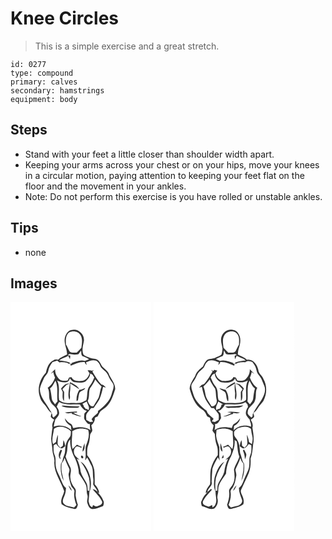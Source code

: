 # Knee Circles
> This is a simple exercise and a great stretch.

``` 
id: 0277 
type: compound 
primary: calves 
secondary: hamstrings 
equipment: body 
``` 

## Steps

 - Stand with your feet a little closer than shoulder width apart.
 - Keeping your arms across your chest or on your hips, move your knees in a circular motion, paying attention to keeping your feet flat on the floor and the movement in your ankles.
 - Note: Do not perform this exercise is you have rolled or unstable ankles.

## Tips

 - none

## Images

<svg width="169pt" height="275pt" viewBox="0 0 169 275" xmlns="http://www.w3.org/2000/svg">
  <g fill="#FFF">
    <path d="M0 0h169v275H0V0m73.38 33.55c-4.68.71-7.11 5.35-8.2 9.5-1.36 6.9 2.85 13.18 2.72 19.99-3.68 2.01-7.88 3.2-10.87 6.27-1.82-.24-3.75-.6-5.35.55-5.82 2.57-8.02 9.17-9.17 14.94-7.26 7.55-10.78 18.96-7.26 29.08 1.28 5.93 6.53 9.49 9.43 14.52 1.17 1.96 2.85 3.52 4.63 4.92-.36 1.42-.82 2.82-1.03 4.27.83 1.72 2.69 2.51 4.17 3.56-1.42 2.95-3.19 6.04-1.99 9.39-.88 4.43-1.13 8.96-1.65 13.44.25 4.71 1.34 9.34 1.52 14.07.13 4.76 3.08 9.07 2.28 13.91-.72 12.87 8.11 23.36 11.82 35.06-1.08 5.2-5.06 10.12-3.07 15.7 4.52 3.44 10.23 4.6 15.68 5.7 2.7.2 3.06-3.12 3.82-5-1.27-3.44-2.05-7.05-2.63-10.66-.49-3.22 1.36-7.05-1.27-9.72-2.93-3.38-4.9-7.55-5.12-12.07-.62-4.3 1.93-8.73-.12-12.85-1.96-4.15-4.18-8.19-5.59-12.58.9-2.79 1.83-5.6 2.01-8.54.49-4.17.03-9.05 3.57-12.05-.63 8.22 2.25 16.17 5.99 23.33 2.58 5.55 4.15 11.55 4.35 17.68 2.84 4.21 5.85 8.37 8.1 12.93 2.03 3.82.7 8.24 1.95 12.25 1.47 3.44-1.16 7.06.28 10.48 1.03 3.09 2.74 6.97 6.62 6.91 4.24-.38 8.13-2.26 12.12-3.64.79-2.24 1.5-4.72.06-6.87-1.41-3.84-3.96-7.02-6.91-9.78l2.2 1.08c-.43-4.14-2.62-7.58-5.42-10.52-.04-5.88.14-11.79-.56-17.63-1.5-6.33-4.32-12.39-8.49-17.4.05-3.97-.33-8.1 1.25-11.84 1.55-3.84 1.86-7.99 2.23-12.07.11-2.13 2.11-3.46 2.68-5.42-.09-2.21-.8-4.35-1.17-6.53 2.8-2.18 4.49-5.34 4.2-8.97 1.16-.57 2.32-1.15 3.49-1.7 1.1-2.04 1.93-4.26 3.38-6.09 2.42-2.3 5.64-3.64 7.77-6.28 5.39-5.46 7.43-13.11 9.82-20.18.28-7.38-5.74-12.74-8-19.36-1.78-3.25-4.98-5.34-7.54-7.92-1.67-2.49-2.63-5.54-4.94-7.56-2.85-2.29-6.81-1.39-9.97-2.91-2.47-1.23-5.37-1.81-7.47-3.64-2.51-5.27-.69-10.84.29-16.2 1.38-7.95-6.71-15.87-14.64-13.55z"/>
    <path d="M70.58 36.36c4.48-2.28 10.84-1.2 13.45 3.39C86.9 44.36 85.59 49.96 85.1 55c-1.85 1.97-3.75 3.87-5.68 5.76-2.72-.23-5.95.69-8.28-1.1-1.81-2.72-2.72-5.95-4.63-8.63-.19-5.08-.62-11.34 4.07-14.67z"/>
    <path d="M81.56 62.57c1.06-1.41 2.12-2.82 3.2-4.21.12 1.48.22 2.96.32 4.44.28.53.85 1.59 1.13 2.12 2.86.95 5.62 2.15 8.11 3.85-1.72.62-3.45 1.23-5.15 1.92-5.59-1.72-10.85 1.12-16.12 2.58l.85.73c-1.25.02-2.5.02-3.75.02l1.51-.99c-4.17-1.84-8.72-2.41-13.21-2.9 3.01-2.89 7.36-3.4 10.78-5.64.75 1.38 1.41 2.81 2.13 4.21.18-1.44.31-2.88.43-4.32l-2.78-.44c1.06-2.4 3.4-1.15 5.21-1.08 2.44.54 4.92.15 7.34-.29z"/>
    <path d="M90.55 72.44c3.74-1.53 7.87-3.44 11.96-2.09 3.34 1.37 4.72 5.03 6.1 8.08 2.12 2.87 5.63 4.48 7.49 7.59 1.62 2.74 2.59 5.85 4.5 8.43 1.15 1.81 2.87 3.46 3.1 5.7.38 3.79-1.62 7.2-2.43 10.8-2.48 8.5-9.54 14.49-16.23 19.79-.05.57-.15 1.71-.21 2.28-2.5 2.5-5.57 4.55-7.49 7.57.44.75 1.3 2.23 1.74 2.97l-3.79.39c-1.41-.79-2.83-1.58-4.25-2.35-.09-2.4-.7-4.93.2-7.23 1.59-2.54 3.81-4.59 5.5-7.05l3.16-.27c2.17-3.46 4.83-6.61 6.79-10.21 1.95-4.85 3.45-9.89 4.39-15.03l3.49.99c-1.54-1.66-3.07-3.68-5.56-3.73-4.43-4.59-7.43-10.29-10.77-15.67.44-.42 1.33-1.28 1.77-1.7l-2.2.8c-1.66-.87-3.52-.68-5.31-.49a99.85 99.85 0 0 0 2.31 3.48c-1.09 4.62-4.91 9.3-10.01 9.29-4.28.09-9.71 0-11.62-4.65-.95.16-1.89.32-2.83.5-.56 1.15-1.12 2.3-1.67 3.45-3.04.64-6.4.91-9.21-.65-3.77-3.21-6.28-7.8-5.87-12.86-1.81 1.79-3.66 3.57-5.26 5.57.76-.54 2.29-1.62 3.06-2.15.3 2.33 1 4.59 2.06 6.69-1.77 4.75-4.6 9.42-8.85 12.31 3.03 5 .44 11.2 3.2 16.3 1.54 3.87 5.82 5.64 7.49 9.42.77 1.62.75 3.47.85 5.22-.96 1.98-2.94 3.21-4.41 4.79-.37-.37-1.1-1.12-1.46-1.49.31-3.74-2.58-6.51-4.14-9.61-4.4-7.4-11.07-14.39-10.86-23.57.83-4.22 2.85-8.08 4.56-12 1.42-3.41 5.01-5.61 5.53-9.46.71-3.86 2.59-7.32 4.99-10.37 1.89-.62 3.77-1.28 5.67-1.85.93.71 1.86 1.42 2.8 2.12 3.17-.56 6.38-.15 9.47.67 1.13.96 2.43 1.47 3.9 1.52-.03.46-.08 1.37-.1 1.83 5.42-2.21 10.87-5.09 16.94-4.52.3 1.54 1.28 2.69 2.53 3.57-.25-.78-.76-2.34-1.02-3.12z"/>
    <path d="M95.64 85.62c.72.42 2.18 1.25 2.9 1.67.65 1.1 1.3 2.2 1.97 3.29-1.5 3.63-2.99 7.33-5.58 10.35-3.93 4.85-2.03 11.52-3.99 17.04-2.36.94-4.54 2.33-6.99 3.06-4.31.46-8.66.04-12.98.24-4.39.14-9.23-.57-12.62-3.59-1.39-7.74 1.59-16.26-2.49-23.56 3.66 1.94 8.02 3.03 12.09 1.8 1.88-.62 3.06-2.44 3.15-4.4 1.68 1.85 3.17 4.4 5.92 4.64 4.14.56 8.64 1.1 12.58-.56 3.06-2.5 6.08-5.74 6.04-9.98M71.32 96.26c-.47 7.02-3.3 14.17-.77 21.09 1.84-2.83.08-6.18.79-9.26.66-3.4.38-6.87.33-10.32 2.52 1.63 4.98 3.36 7.62 4.8 1.09.71 2.2 1.39 3.32 2.04-2.39-4.16-7.05-6.46-11.29-8.35m-10.63 7.68c.64 1.32 1.29 2.64 1.93 3.96.07 3.69-.92 7.82 1.56 10.98.11-3.64.17-7.29.2-10.93-.7-1.1-1.4-2.19-2.09-3.29 1.65-1.79 3.33-3.54 5.06-5.26l3.25-1.36c-4.43-.87-7.43 2.88-9.91 5.9m21.92 1.5c-2.49 4.01-3.73 8.61-3.31 13.35.42-.2 1.26-.6 1.68-.79.45-2.85.74-5.73 1.54-8.5 1.21-3.42 6.08-2.82 7.16-6.4-2.27 1.02-4.58 2-7.07 2.34z"/>
    <path d="M95.36 103.74c2.54-3.28 4.7-6.85 6.37-10.66 2.28 2.98 4.68 5.9 7.56 8.33-1.99 4.17-1.89 8.91-3.47 13.19-1.77 3.69-4.34 6.93-6.23 10.55-4.18.74-5.67-3.42-6.91-6.54 2.53-4.59.74-10.14 2.68-14.87zM47.42 103.6c3.22-2.2 4.45-6.03 6.53-9.15 3.74 7.83 1.34 16.6 2.49 24.83-1 1.18-2.01 2.36-3.01 3.55-1.37-2.18-3.61-4.05-3.88-6.74-.45-4.21-1-8.41-2.13-12.49zM86.3 122.28c1.75-.88 3.48-1.81 5.2-2.75.76 3.39 4.08 6.64 2.03 10.16-.74-.55-1.47-1.12-2.19-1.69l-.61.79c-.92-1.03-1.83-2.06-2.72-3.1-.2-1.32-.64-2.55-1.71-3.41zM55.48 125.9c.68-2.1 1.72-4.04 3.01-5.83 7.66 4.4 16.6 2.23 24.94 2.84 1.1 2.64 3.12 4.66 5.16 6.58 1.01.38 2.03.77 3.01 1.23-.99 1.02-1.97 2.05-2.94 3.09.01 2.65-1.18 5.61.7 7.9 1.56 1.95 3.05 5.22 6.03 4.68-.39 2.48-.09 4.98.55 7.41-5.99-4.44-13.78-4.26-20.69-2.55-.92-1.78-1.09-4.35-3.19-5.21-2.95-1.35-4.91-3.98-6.8-6.5.39 4.25 3.68 7.22 7.18 9.23.21 1.7.41 3.41.6 5.13-5.43-5.45-14.16-6.83-21.24-4.26.43-2.98 1.27-5.86 2.04-8.76 2.2-2.5 5.31-5.43 4.36-9.1-.14-2.25-1.43-4.14-2.72-5.88m5.74-1.14c5.16 2.81 11.15 2.01 16.79 2.25 1.83.11 3.71-.16 4.81-1.8-4.9.26-9.81-.09-14.7-.43-2.3-.17-4.64-.79-6.9-.02m4.02 7.89c2.66 1.57 5.74.82 8.63.53-.1.26-.31.76-.41 1.01 4.03.62 7.59 3.32 11.75 3.11-3.42-1.11-6.75-2.45-9.85-4.27l4.47-.48c-.02-.26-.07-.8-.09-1.07-4.85.21-9.71.32-14.5 1.17z"/>
    <path d="M52.11 152.29c5.97-5.08 15.5-2.46 20.37 3-.18 2.53.17 5.44-1.84 7.38-3.63 4.23-4.98 9.89-5.09 15.35.17 3.8-2.07 7.07-2.75 10.71-.35 1.89-1.09 3.68-2.27 5.22-.86 7.07.06 14.26 3.2 20.69-.38-4.57-2.44-8.81-2.54-13.41-.15-2.55 0-5.1.17-7.64 1.92-1.74 2.8-4.18 3.53-6.58 1.4 4.39 3.39 8.53 5.42 12.65 1.43 2.7-1.03 5.5-.53 8.32.61 4.69 1.82 9.29 3.47 13.72 1.38 1.85 3.87 3.57 3.43 6.18-.96 5.33.5 10.81 2.44 15.77-.94.99-1.89 1.97-2.84 2.96-4.04-1.62-9.2-1.08-12.27-4.59-2.39-2.43-.69-5.91.38-8.54 1.56-3.25 2.01-6.84 2.25-10.4-3.43-2.07-4.48-6.25-6.07-9.67-1.78-5.56-5.45-10.41-6.17-16.31-.8-4.4.49-9.08-1.37-13.29-1.66-3.76-1.47-7.93-1.2-11.93 1-.51 2.01-1.03 3.01-1.54 1.78 2.32 3.73 5.34 7.02 5.35 1.38-.72 2.56-1.74 3.81-2.63-.34-2.54-.88-5.07-2.15-7.32-.26 2.26-.49 4.52-.66 6.79-.98.78-1.96 1.57-2.93 2.37-1.11-1.21-2.34-2.34-3.15-3.78-.8-3.91.61-7.86-.05-11.78-1 2.8-1.78 5.68-2.18 8.63-1.15.9-2.3 1.82-3.45 2.73-2.27-6.18.53-12.23 1.01-18.41m8.43 24.78c-2.53 3.4-4.24 8.48-.38 11.65-.19-.87-.56-2.61-.75-3.48.68-2.37 1.5-4.69 2.36-7-.31-.29-.92-.88-1.23-1.17m8.97 42.95c.9 2.43 2.06 4.82 3.99 6.62-.36-2.69-2.15-4.77-3.99-6.62z"/>
    <path d="M74.05 155.08c5.55-3.84 13.07-4.25 19.2-1.6 2.07 6.68-.5 13.39-2.87 19.6-.82 5.46.6 11.1-.79 16.53.1.02.32.05.43.06.46-.79 1.39-2.37 1.86-3.15 1.58 2.56 3.14 5.17 4.21 8.01 3.67 5.17 2.39 11.68 3.21 17.58.34 2.22 0 4.45-.13 6.67 1.47 3.2 4.45 5.49 5.34 9.03-1.76-1.4-3.42-3.34-5.87-3.21 3.75 4.86 8.67 9.06 11.18 14.73 1.1 3.52-2.94 5.05-5.59 5.77-1.86.82-3.52-.87-5.21-1.39-.22.61-.65 1.82-.87 2.43-3.22-.79-3.64-4.42-4.46-7.09.46-3.91.76-7.83 1.03-11.75l.92-1.68c2.49-9.77-.26-20.26-5.73-28.57-1.45-2.31-3.6-4.04-5.83-5.55 4.52 5.88 8.14 12.48 10.17 19.64 1 5.08.91 10.32.51 15.46l-2.16-.26c-.08-3.15-.02-6.49-1.57-9.34-2.33-4.35-5.43-8.4-6.76-13.21-.7-5.46-2.14-10.88-4.69-15.76.87.39 2.61 1.18 3.48 1.58-2.09-2.12-4.74-3.78-6.19-6.44-1.48-3.22-1.06-7.82 2.23-9.77 2.02-.47 3.91.83 5.76 1.47.2-.25.61-.75.81-1-2.07-.71-4.05-1.62-5.94-2.72-1.72 1.77-3.52 3.47-5.21 5.27-2.26-6.98-.05-14.22-.47-21.34m12.41 24.47c3.43-2.22 2.22-6.75 2.55-10.2-1.48 3.21-2.57 6.63-2.55 10.2m-1.36 4.83c-1.05 1-.35 3.14 1.1 3.3 2.23-.22.77-4.28-1.1-3.3z"/>
  </g>
  <g fill="#333">
    <path d="M73.38 33.55c7.93-2.32 16.02 5.6 14.64 13.55-.98 5.36-2.8 10.93-.29 16.2 2.1 1.83 5 2.41 7.47 3.64 3.16 1.52 7.12.62 9.97 2.91 2.31 2.02 3.27 5.07 4.94 7.56 2.56 2.58 5.76 4.67 7.54 7.92 2.26 6.62 8.28 11.98 8 19.36-2.39 7.07-4.43 14.72-9.82 20.18-2.13 2.64-5.35 3.98-7.77 6.28-1.45 1.83-2.28 4.05-3.38 6.09-1.17.55-2.33 1.13-3.49 1.7.29 3.63-1.4 6.79-4.2 8.97.37 2.18 1.08 4.32 1.17 6.53-.57 1.96-2.57 3.29-2.68 5.42-.37 4.08-.68 8.23-2.23 12.07-1.58 3.74-1.2 7.87-1.25 11.84 4.17 5.01 6.99 11.07 8.49 17.4.7 5.84.52 11.75.56 17.63 2.8 2.94 4.99 6.38 5.42 10.52l-2.2-1.08c2.95 2.76 5.5 5.94 6.91 9.78 1.44 2.15.73 4.63-.06 6.87-3.99 1.38-7.88 3.26-12.12 3.64-3.88.06-5.59-3.82-6.62-6.91-1.44-3.42 1.19-7.04-.28-10.48-1.25-4.01.08-8.43-1.95-12.25-2.25-4.56-5.26-8.72-8.1-12.93-.2-6.13-1.77-12.13-4.35-17.68-3.74-7.16-6.62-15.11-5.99-23.33-3.54 3-3.08 7.88-3.57 12.05-.18 2.94-1.11 5.75-2.01 8.54 1.41 4.39 3.63 8.43 5.59 12.58 2.05 4.12-.5 8.55.12 12.85.22 4.52 2.19 8.69 5.12 12.07 2.63 2.67.78 6.5 1.27 9.72.58 3.61 1.36 7.22 2.63 10.66-.76 1.88-1.12 5.2-3.82 5-5.45-1.1-11.16-2.26-15.68-5.7-1.99-5.58 1.99-10.5 3.07-15.7-3.71-11.7-12.54-22.19-11.82-35.06.8-4.84-2.15-9.15-2.28-13.91-.18-4.73-1.27-9.36-1.52-14.07.52-4.48.77-9.01 1.65-13.44-1.2-3.35.57-6.44 1.99-9.39-1.48-1.05-3.34-1.84-4.17-3.56.21-1.45.67-2.85 1.03-4.27-1.78-1.4-3.46-2.96-4.63-4.92-2.9-5.03-8.15-8.59-9.43-14.52-3.52-10.12 0-21.53 7.26-29.08 1.15-5.77 3.35-12.37 9.17-14.94 1.6-1.15 3.53-.79 5.35-.55 2.99-3.07 7.19-4.26 10.87-6.27.13-6.81-4.08-13.09-2.72-19.99 1.09-4.15 3.52-8.79 8.2-9.5m-2.8 2.81c-4.69 3.33-4.26 9.59-4.07 14.67 1.91 2.68 2.82 5.91 4.63 8.63 2.33 1.79 5.56.87 8.28 1.1 1.93-1.89 3.83-3.79 5.68-5.76.49-5.04 1.8-10.64-1.07-15.25-2.61-4.59-8.97-5.67-13.45-3.39m10.98 26.21c-2.42.44-4.9.83-7.34.29-1.81-.07-4.15-1.32-5.21 1.08l2.78.44c-.12 1.44-.25 2.88-.43 4.32-.72-1.4-1.38-2.83-2.13-4.21-3.42 2.24-7.77 2.75-10.78 5.64 4.49.49 9.04 1.06 13.21 2.9l-1.51.99c1.25 0 2.5 0 3.75-.02l-.85-.73c5.27-1.46 10.53-4.3 16.12-2.58 1.7-.69 3.43-1.3 5.15-1.92-2.49-1.7-5.25-2.9-8.11-3.85-.28-.53-.85-1.59-1.13-2.12-.1-1.48-.2-2.96-.32-4.44-1.08 1.39-2.14 2.8-3.2 4.21m8.99 9.87c.26.78.77 2.34 1.02 3.12-1.25-.88-2.23-2.03-2.53-3.57-6.07-.57-11.52 2.31-16.94 4.52.02-.46.07-1.37.1-1.83-1.47-.05-2.77-.56-3.9-1.52-3.09-.82-6.3-1.23-9.47-.67-.94-.7-1.87-1.41-2.8-2.12-1.9.57-3.78 1.23-5.67 1.85-2.4 3.05-4.28 6.51-4.99 10.37-.52 3.85-4.11 6.05-5.53 9.46-1.71 3.92-3.73 7.78-4.56 12-.21 9.18 6.46 16.17 10.86 23.57 1.56 3.1 4.45 5.87 4.14 9.61.36.37 1.09 1.12 1.46 1.49 1.47-1.58 3.45-2.81 4.41-4.79-.1-1.75-.08-3.6-.85-5.22-1.67-3.78-5.95-5.55-7.49-9.42-2.76-5.1-.17-11.3-3.2-16.3 4.25-2.89 7.08-7.56 8.85-12.31-1.06-2.1-1.76-4.36-2.06-6.69-.77.53-2.3 1.61-3.06 2.15 1.6-2 3.45-3.78 5.26-5.57-.41 5.06 2.1 9.65 5.87 12.86 2.81 1.56 6.17 1.29 9.21.65.55-1.15 1.11-2.3 1.67-3.45.94-.18 1.88-.34 2.83-.5 1.91 4.65 7.34 4.74 11.62 4.65 5.1.01 8.92-4.67 10.01-9.29a99.85 99.85 0 0 1-2.31-3.48c1.79-.19 3.65-.38 5.31.49l2.2-.8c-.44.42-1.33 1.28-1.77 1.7 3.34 5.38 6.34 11.08 10.77 15.67 2.49.05 4.02 2.07 5.56 3.73l-3.49-.99c-.94 5.14-2.44 10.18-4.39 15.03-1.96 3.6-4.62 6.75-6.79 10.21l-3.16.27c-1.69 2.46-3.91 4.51-5.5 7.05-.9 2.3-.29 4.83-.2 7.23 1.42.77 2.84 1.56 4.25 2.35l3.79-.39c-.44-.74-1.3-2.22-1.74-2.97 1.92-3.02 4.99-5.07 7.49-7.57.06-.57.16-1.71.21-2.28 6.69-5.3 13.75-11.29 16.23-19.79.81-3.6 2.81-7.01 2.43-10.8-.23-2.24-1.95-3.89-3.1-5.7-1.91-2.58-2.88-5.69-4.5-8.43-1.86-3.11-5.37-4.72-7.49-7.59-1.38-3.05-2.76-6.71-6.1-8.08-4.09-1.35-8.22.56-11.96 2.09m5.09 13.18c.04 4.24-2.98 7.48-6.04 9.98-3.94 1.66-8.44 1.12-12.58.56-2.75-.24-4.24-2.79-5.92-4.64-.09 1.96-1.27 3.78-3.15 4.4-4.07 1.23-8.43.14-12.09-1.8 4.08 7.3 1.1 15.82 2.49 23.56 3.39 3.02 8.23 3.73 12.62 3.59 4.32-.2 8.67.22 12.98-.24 2.45-.73 4.63-2.12 6.99-3.06 1.96-5.52.06-12.19 3.99-17.04 2.59-3.02 4.08-6.72 5.58-10.35-.67-1.09-1.32-2.19-1.97-3.29-.72-.42-2.18-1.25-2.9-1.67m-.28 18.12c-1.94 4.73-.15 10.28-2.68 14.87 1.24 3.12 2.73 7.28 6.91 6.54 1.89-3.62 4.46-6.86 6.23-10.55 1.58-4.28 1.48-9.02 3.47-13.19-2.88-2.43-5.28-5.35-7.56-8.33-1.67 3.81-3.83 7.38-6.37 10.66m-47.94-.14c1.13 4.08 1.68 8.28 2.13 12.49.27 2.69 2.51 4.56 3.88 6.74 1-1.19 2.01-2.37 3.01-3.55-1.15-8.23 1.25-17-2.49-24.83-2.08 3.12-3.31 6.95-6.53 9.15m38.88 18.68c1.07.86 1.51 2.09 1.71 3.41.89 1.04 1.8 2.07 2.72 3.1l.61-.79c.72.57 1.45 1.14 2.19 1.69 2.05-3.52-1.27-6.77-2.03-10.16-1.72.94-3.45 1.87-5.2 2.75m-30.82 3.62c1.29 1.74 2.58 3.63 2.72 5.88.95 3.67-2.16 6.6-4.36 9.1-.77 2.9-1.61 5.78-2.04 8.76 7.08-2.57 15.81-1.19 21.24 4.26-.19-1.72-.39-3.43-.6-5.13-3.5-2.01-6.79-4.98-7.18-9.23 1.89 2.52 3.85 5.15 6.8 6.5 2.1.86 2.27 3.43 3.19 5.21 6.91-1.71 14.7-1.89 20.69 2.55-.64-2.43-.94-4.93-.55-7.41-2.98.54-4.47-2.73-6.03-4.68-1.88-2.29-.69-5.25-.7-7.9.97-1.04 1.95-2.07 2.94-3.09-.98-.46-2-.85-3.01-1.23-2.04-1.92-4.06-3.94-5.16-6.58-8.34-.61-17.28 1.56-24.94-2.84-1.29 1.79-2.33 3.73-3.01 5.83m-3.37 26.39c-.48 6.18-3.28 12.23-1.01 18.41 1.15-.91 2.3-1.83 3.45-2.73.4-2.95 1.18-5.83 2.18-8.63.66 3.92-.75 7.87.05 11.78.81 1.44 2.04 2.57 3.15 3.78.97-.8 1.95-1.59 2.93-2.37.17-2.27.4-4.53.66-6.79 1.27 2.25 1.81 4.78 2.15 7.32-1.25.89-2.43 1.91-3.81 2.63-3.29-.01-5.24-3.03-7.02-5.35-1 .51-2.01 1.03-3.01 1.54-.27 4-.46 8.17 1.2 11.93 1.86 4.21.57 8.89 1.37 13.29.72 5.9 4.39 10.75 6.17 16.31 1.59 3.42 2.64 7.6 6.07 9.67-.24 3.56-.69 7.15-2.25 10.4-1.07 2.63-2.77 6.11-.38 8.54 3.07 3.51 8.23 2.97 12.27 4.59.95-.99 1.9-1.97 2.84-2.96-1.94-4.96-3.4-10.44-2.44-15.77.44-2.61-2.05-4.33-3.43-6.18-1.65-4.43-2.86-9.03-3.47-13.72-.5-2.82 1.96-5.62.53-8.32-2.03-4.12-4.02-8.26-5.42-12.65-.73 2.4-1.61 4.84-3.53 6.58-.17 2.54-.32 5.09-.17 7.64.1 4.6 2.16 8.84 2.54 13.41-3.14-6.43-4.06-13.62-3.2-20.69 1.18-1.54 1.92-3.33 2.27-5.22.68-3.64 2.92-6.91 2.75-10.71.11-5.46 1.46-11.12 5.09-15.35 2.01-1.94 1.66-4.85 1.84-7.38-4.87-5.46-14.4-8.08-20.37-3m21.94 2.79c.42 7.12-1.79 14.36.47 21.34 1.69-1.8 3.49-3.5 5.21-5.27 1.89 1.1 3.87 2.01 5.94 2.72-.2.25-.61.75-.81 1-1.85-.64-3.74-1.94-5.76-1.47-3.29 1.95-3.71 6.55-2.23 9.77 1.45 2.66 4.1 4.32 6.19 6.44-.87-.4-2.61-1.19-3.48-1.58 2.55 4.88 3.99 10.3 4.69 15.76 1.33 4.81 4.43 8.86 6.76 13.21 1.55 2.85 1.49 6.19 1.57 9.34l2.16.26c.4-5.14.49-10.38-.51-15.46-2.03-7.16-5.65-13.76-10.17-19.64 2.23 1.51 4.38 3.24 5.83 5.55 5.47 8.31 8.22 18.8 5.73 28.57l-.92 1.68c-.27 3.92-.57 7.84-1.03 11.75.82 2.67 1.24 6.3 4.46 7.09.22-.61.65-1.82.87-2.43 1.69.52 3.35 2.21 5.21 1.39 2.65-.72 6.69-2.25 5.59-5.77-2.51-5.67-7.43-9.87-11.18-14.73 2.45-.13 4.11 1.81 5.87 3.21-.89-3.54-3.87-5.83-5.34-9.03.13-2.22.47-4.45.13-6.67-.82-5.9.46-12.41-3.21-17.58-1.07-2.84-2.63-5.45-4.21-8.01-.47.78-1.4 2.36-1.86 3.15-.11-.01-.33-.04-.43-.06 1.39-5.43-.03-11.07.79-16.53 2.37-6.21 4.94-12.92 2.87-19.6-6.13-2.65-13.65-2.24-19.2 1.6z"/>
    <path d="M71.32 96.26c4.24 1.89 8.9 4.19 11.29 8.35-1.12-.65-2.23-1.33-3.32-2.04-2.64-1.44-5.1-3.17-7.62-4.8.05 3.45.33 6.92-.33 10.32-.71 3.08 1.05 6.43-.79 9.26-2.53-6.92.3-14.07.77-21.09zM60.69 103.94c2.48-3.02 5.48-6.77 9.91-5.9l-3.25 1.36a167.25 167.25 0 0 0-5.06 5.26c.69 1.1 1.39 2.19 2.09 3.29-.03 3.64-.09 7.29-.2 10.93-2.48-3.16-1.49-7.29-1.56-10.98-.64-1.32-1.29-2.64-1.93-3.96zM82.61 105.44c2.49-.34 4.8-1.32 7.07-2.34-1.08 3.58-5.95 2.98-7.16 6.4-.8 2.77-1.09 5.65-1.54 8.5-.42.19-1.26.59-1.68.79-.42-4.74.82-9.34 3.31-13.35zM61.22 124.76c2.26-.77 4.6-.15 6.9.02 4.89.34 9.8.69 14.7.43-1.1 1.64-2.98 1.91-4.81 1.8-5.64-.24-11.63.56-16.79-2.25zM65.24 132.65c4.79-.85 9.65-.96 14.5-1.17.02.27.07.81.09 1.07l-4.47.48c3.1 1.82 6.43 3.16 9.85 4.27-4.16.21-7.72-2.49-11.75-3.11.1-.25.31-.75.41-1.01-2.89.29-5.97 1.04-8.63-.53zM86.46 179.55c-.02-3.57 1.07-6.99 2.55-10.2-.33 3.45.88 7.98-2.55 10.2zM60.54 177.07c.31.29.92.88 1.23 1.17-.86 2.31-1.68 4.63-2.36 7 .19.87.56 2.61.75 3.48-3.86-3.17-2.15-8.25.38-11.65zM85.1 184.38c1.87-.98 3.33 3.08 1.1 3.3-1.45-.16-2.15-2.3-1.1-3.3zM69.51 220.02c1.84 1.85 3.63 3.93 3.99 6.62-1.93-1.8-3.09-4.19-3.99-6.62z"/>
  </g>
</svg>

<svg width="169pt" height="275pt" viewBox="0 0 169 275" xmlns="http://www.w3.org/2000/svg">
  <g fill="#FFF">
    <path d="M0 0h169v275H0V0m80.9 44.94c-.16 3.79 1.38 7.35 1.76 11.07-.19 2.44-.43 4.95-1.37 7.23-2.03 1.88-4.92 2.45-7.37 3.65-3.37 1.61-7.7.61-10.57 3.37-1.86 2.05-3.1 4.56-4.15 7.09-3.9 3.05-7.93 6.45-9.29 11.42-2.83 4.8-6.25 9.52-6.69 15.3 2.76 9.27 6.06 19.6 14.89 24.87 3.29 1.67 4.67 5.18 6.21 8.3 1.16.56 2.32 1.13 3.48 1.71-.23 3.6 1.35 6.82 4.24 8.95-.45 2.17-.95 4.33-1.5 6.48.91 1.34 1.85 2.64 2.83 3.93.39 4.6.68 9.3 2.38 13.64 1.57 3.74 1.2 7.86 1.24 11.82-4.04 4.83-6.74 10.66-8.35 16.72-1.09 6.02-.25 12.18-.87 18.21-2.34 3.26-4.93 6.41-5.24 10.62.55-.27 1.67-.82 2.23-1.1-2.99 2.77-5.56 5.97-6.92 9.86-1.58 2.1-.66 4.59.04 6.81 4.77 1.36 9.82 4.88 14.84 2.91 3.43-2.68 5.11-7.73 3.93-11.96-.8-3.33 1.23-6.52.9-9.88-.37-7.84 5.6-13.75 9.39-20.01.25-7.35 2.47-14.54 6.05-20.95 2.5-6.14 5-12.58 4.18-19.36.83.56 1.66 1.13 2.5 1.69 1.16 6.07.85 12.4 3.19 18.22-1.51 5.51-5.25 10.14-6.45 15.73.77 6.07 1.7 12.77-1.84 18.22-1.47 2.64-4.59 4.82-3.96 8.21.76 5.33-.75 10.64-2.47 15.65.59 1.54.84 3.33 2.05 4.56 1.14.96 2.62.32 3.9.1 4.72-1.12 9.66-2.23 13.55-5.32 1.02-3.42.29-7.07-1.2-10.23-.85-2.32-2.67-4.8-1.38-7.32 2.94-6.67 6.24-13.19 9.09-19.9 2.15-5.48 2.51-11.36 2.23-17.17 1.92-5.58 2.5-11.42 3.03-17.27 1.57-6.73.08-13.59-.87-20.29 1.21-3.34-.58-6.42-1.97-9.36 1.14-.77 2.34-1.48 3.36-2.42 1.68-1.45-.09-3.65-.24-5.4 2.21-1.63 3.98-3.74 5.39-6.09 1.86-3.05 4.61-5.42 6.56-8.4 4.43-8.07 4.72-18.37.17-26.46-1.31-4.12-5.92-6.34-6.16-10.87-1.2-6.26-6.5-13.77-13.69-12.2-2.99-3.1-7.22-4.27-10.88-6.32.16-2.52.28-5.08 1.19-7.46 1.81-5.6 3.02-12.22-.49-17.44-1.75-3.65-6.02-5.11-9.83-4.87-5.94.31-10.93 5.83-11.05 11.71z"/>
    <path d="M84.58 40.48c2.67-6.14 13.06-7.48 16.35-1.28 2.29 3.5 1.47 7.89 1.55 11.83-1.72 2.57-2.79 5.49-4.28 8.19-2.05 2.41-5.69 1.21-8.46 1.63-2-1.9-3.96-3.84-5.85-5.85-.41-4.79-1.71-10.02.69-14.52z"/>
    <path d="M84.39 58.16c.81 1.43 1.65 2.85 2.48 4.26 3.63 1.05 7.31.57 10.97.09.54.24 1.61.72 2.15.96-.69.28-2.07.83-2.76 1.1.1 1.4.23 2.8.4 4.2.7-1.43 1.35-2.88 2.13-4.27 3.44 2.19 7.76 2.76 10.79 5.61-4.49.52-9.05 1.07-13.22 2.92l1.53.98c-1.26.01-2.51.01-3.76-.01l.83-.73c-5.31-1.54-10.65-4.27-16.3-2.57-1.62-.71-3.28-1.34-4.94-1.99 2.53-1.62 5.27-2.85 8.11-3.79.27-.53.82-1.59 1.09-2.12.16-1.55.33-3.09.5-4.64z"/>
    <path d="M66.47 70.35c4.07-1.36 8.15.58 11.9 1.98-.3 1.09-.58 2.19-.85 3.28 1.18-.94 2.09-2.12 2.45-3.61 6.07-.58 11.52 2.31 16.94 4.52l-.12-1.85c1.46-.06 2.76-.56 3.9-1.5 3.03-.81 6.16-1.19 9.28-.79 2.63-2.35 5.8-1.53 8.68-.17 1.38 2 2.9 3.94 3.75 6.24 1.17 2.9 1.24 6.29 3.4 8.73 3.47 3.69 5.01 8.62 6.9 13.21 2.41 5.47 0 11.59-2.87 16.4-3.49 5.78-7.59 11.21-10.68 17.24-.45 1-.31 2.13-.43 3.2-.36.37-1.09 1.12-1.45 1.5-1.66-2.01-5.2-3.54-4.31-6.67-.15-6.08 6.79-8.24 8.54-13.46 2.26-4.98 0-10.82 2.88-15.62-4.27-2.87-7.01-7.55-8.87-12.25 1.05-2.13 1.8-4.38 2.09-6.74.78.54 2.35 1.62 3.13 2.15-1.65-1.97-3.51-3.76-5.33-5.57.4 5.08-2.12 9.7-5.93 12.9-2.81 1.51-6.12 1.22-9.14.62l-1.62-3.33c-.95-.24-1.89-.46-2.84-.67-1.89 4.68-7.39 4.78-11.68 4.69-5.12.01-8.9-4.71-10.03-9.33.76-1.01 1.52-2.03 2.26-3.06-1.2-.33-2.41-.65-3.61-.97-.31.36-.93 1.08-1.24 1.43-.64-.3-1.92-.91-2.56-1.21.43.45 1.3 1.34 1.74 1.79-2.95 4.8-5.72 9.76-9.3 14.14-.9 1.34-2.5 1.68-3.96 2.04-1 1.07-2.02 2.14-3 3.23 1.14-.34 2.28-.69 3.42-1.05.96 5.14 2.43 10.19 4.39 15.04 1.96 3.59 4.61 6.76 6.8 10.21 1.05.09 2.1.19 3.15.28 1.71 2.41 3.87 4.47 5.46 6.97.99 2.3.31 4.89.25 7.3-1.45.81-2.91 1.61-4.36 2.42-1.29-.23-2.57-.45-3.85-.7.73-1.03 1.47-2.05 2.2-3.08-2.89-3.09-7.23-5.25-8.33-9.64-6.46-5.41-13.5-11.21-15.89-19.66-.85-3.56-2.74-6.96-2.45-10.71.23-2.28 1.97-3.96 3.14-5.8 1.89-2.59 2.88-5.67 4.49-8.41 1.86-3.1 5.35-4.71 7.47-7.58 1.41-3.03 2.75-6.71 6.09-8.08z"/>
    <path d="M70.45 87.3c.73-.42 2.18-1.26 2.9-1.68.05 4.42 3.24 8.07 6.75 10.33 6.07 1.27 14.37 1.82 17.82-4.52-.06 2.36 1.79 4.44 4.08 4.74 3.84.82 7.77-.27 11.15-2.08-3.58 6.81-1.83 14.61-2.11 21.95.19 2.08-2.03 2.9-3.54 3.66-6.15 2.65-13.01 1.16-19.49 1.52-3.68.36-6.72-1.94-9.95-3.26-1.56-4.2-.64-8.81-2-13.06-.57-2.69-2.65-4.6-4.05-6.85-1.54-2.31-2.38-4.97-3.51-7.48l1.95-3.27m15.86 17.21c1.16-.6 2.3-1.24 3.42-1.92 2.63-1.44 5.03-3.24 7.59-4.78-.04 3.44-.31 6.91.34 10.32.71 3.05-1.09 6.41.87 9.18 2.32-6.97-.24-14.15-.98-21.17-4.11 2.14-8.68 4.33-11.24 8.37m12.06-6.37c.82.31 2.45.94 3.27 1.25 1.72 1.72 3.41 3.48 5.08 5.27-.7 1.09-1.4 2.19-2.1 3.28.05 3.64.05 7.29.21 10.93 2.46-3.16 1.48-7.29 1.55-10.98.65-1.32 1.29-2.64 1.93-3.96-2.5-3-5.5-6.82-9.94-5.79m-19.55 5.43c1.97 2.46 5.63 2.65 7.35 5.29 1.55 3.35.67 7.55 3.19 10.51 1.07-4.89-.42-9.74-2.96-13.9-2.54-.58-4.99-1.53-7.58-1.9z"/>
    <path d="M59.72 101.41c2.85-2.45 5.28-5.34 7.54-8.33 1.69 3.96 4.05 7.57 6.59 11.02 1.18 4.08.63 8.42 1.6 12.53 1.38 3.86-1.56 9.24-6.04 8.52-2.35-4.75-6.43-8.76-7.24-14.17-.53-3.26-1.15-6.52-2.45-9.57zM115.05 94.44c2.05 3.13 3.31 6.96 6.54 9.16-1.13 4.08-1.7 8.27-2.14 12.47-.26 2.72-2.52 4.59-3.92 6.77-.98-1.2-1.97-2.39-2.96-3.58 1.13-8.23-1.26-16.99 2.48-24.82zM77.55 119.44c1.94 1.18 3.87 2.36 5.8 3.54l-1.99.25c.15 2.39-1.65 4-3.05 5.66l-.66-.91c-.71.59-1.44 1.16-2.17 1.72-2.04-3.56 1.25-6.86 2.07-10.26zM85.58 122.91c8.28-.62 17.14 1.55 24.76-2.76.79.97 1.59 1.94 2.39 2.91.14.74.41 2.23.55 2.97-2.16 3.06-4 7.68-1.27 10.96.89 1.43 1.99 2.7 3.15 3.9.37 1.83.86 3.62 1.63 5.32.06 1.14.12 2.29.17 3.44-6.91-2.58-15.74-1.26-20.87 4.35.13-1.74.27-3.48.41-5.21 3.56-1.99 6.82-5.03 7.28-9.3-1.91 2.52-3.87 5.17-6.82 6.55-2.1.86-2.3 3.41-3.21 5.2-6.92-1.67-14.7-1.89-20.69 2.56.63-2.43.95-4.94.55-7.43 3.9.37 5.5-4.37 7.34-7.09-.27-1.83-.5-3.66-.71-5.5-.94-1.04-1.89-2.07-2.85-3.08.99-.43 1.99-.82 3-1.19 2.06-1.91 4.05-3.98 5.19-6.6m.6 2.27c1.75 2.65 5.24 1.65 7.9 1.79 4.53-.3 9.93.71 13.49-2.81-7.11.66-14.25 1.42-21.39 1.02m2.16 6.9l5.13 1.08c-3.13 1.76-6.44 3.12-9.86 4.18 4.23.18 7.88-2.46 11.97-3.16-.13-.24-.38-.74-.5-.98 2.9.24 6 1.02 8.68-.55-5.08-.67-10.32-1.59-15.42-.57z"/>
    <path d="M101.35 151.4c4.97-1.96 11.26-3.12 15.54.9.32 2.96.74 5.92 1.54 8.8.94 3.17.01 6.45-.53 9.6-1.15-.91-2.3-1.83-3.46-2.73-.32-3.01-1.21-5.93-2.47-8.67-.16 3.94 1 7.89.25 11.82-.82 1.44-2.05 2.57-3.14 3.78-.99-.8-1.97-1.59-2.96-2.38-.14-2.26-.35-4.52-.63-6.77-1.27 2.24-1.82 4.76-2.17 7.29 1.63.87 3.06 3.2 5.15 2.46 2.62-.68 4.09-3.18 5.68-5.14 1 .49 2.01.98 3.01 1.48.28 3.99.48 8.15-1.16 11.91-1.8 4.02-.71 8.48-1.3 12.71-.47 5.38-3.57 9.92-5.46 14.84-1.85 4.09-2.88 9.17-6.88 11.76-.08 4.95 1.89 9.46 3.55 14 1.38 3.36-1.64 6.63-4.74 7.41-2.81.75-5.67 1.29-8.46 2.13-.95-.98-1.9-1.96-2.83-2.95 1.93-4.97 3.41-10.43 2.44-15.77-.44-2.36 1.86-3.93 2.92-5.75 2.35-3.98 2.95-8.66 3.85-13.11.68-2.72-.82-5.28-.9-7.97 1.86-4.71 4.47-9.1 5.92-13.99.72 2.4 1.66 4.79 3.53 6.55 1.16 7.17-1.09 14.06-2.39 21.01 3.18-6.41 4.06-13.61 3.22-20.67-2.62-3.69-2.77-8.45-4.61-12.52-.74-5.35-.47-11.17-3.53-15.91-1.29-2.46-4.08-4.4-3.72-7.48-.71-3.19 2.4-5.23 4.74-6.64m5.86 26.83c1.56 3.32 2.3 6.92 2.31 10.59.93-2.13 2.19-4.41 1.49-6.8-.67-1.75-1.67-3.34-2.57-4.96-.31.29-.92.88-1.23 1.17m-11.66 48.44c1.9-1.87 3.04-4.31 3.94-6.78-1.77 1.95-3.67 4.03-3.94 6.78z"/>
    <path d="M75.54 153.42c6.28-2.36 13.77-2.33 19.41 1.65-.41 7.13 1.77 14.37-.45 21.36-1.7-1.79-3.48-3.48-5.18-5.26-1.95 1.08-3.98 2.01-6.09 2.73.24.24.73.71.97.94 2.06-.62 4.49-2.54 6.53-.91 2.5 2.32 2.74 6.18 1.44 9.17-1.44 2.69-4.1 4.37-6.19 6.49.85-.39 2.56-1.15 3.41-1.54-2.5 4.88-3.95 10.26-4.66 15.69-1.29 4.83-4.42 8.86-6.74 13.22-1.59 2.86-1.5 6.21-1.59 9.38l-2.17.26c-.37-5.15-.49-10.4.52-15.48 2.03-7.13 5.63-13.71 10.13-19.57-6.85 4.17-9.71 12.22-11.8 19.54-.73 5.31-1.35 11.33 1.19 16.21-.2 5.25 2.29 10.78-.24 15.73-.34 1.74-2.1 2.45-3.32 3.5-.13-.76-.4-2.28-.53-3.04-1.38.69-2.76 1.4-4.12 2.13-2.81-1.21-8.05-2.05-6.88-6.29 2.42-5.44 7.01-9.59 10.8-14.09-.26-.27-.8-.79-1.06-1.06-1.45 1.25-2.91 2.48-4.36 3.75.52-4.61 6.55-7.13 5.05-12.07.14-5.24.49-10.5.91-15.72 1.59-4.81 4.05-9.31 6.59-13.68.8 1.35 1.59 2.71 2.39 4.06-1.35-5.44-.36-11.05-.68-16.56-1.23-4.3-3.28-8.42-3.74-12.92-.22-2.56.25-5.09.46-7.62m7.03 26.14c-.12-3.51-1.06-6.92-2.37-10.17.05 3.47-1.12 7.97 2.37 10.17m-.94 8.13c.81-.27 1.62-.58 2.4-.93-.11-1.12-.27-2.23-.48-3.34-.67 1.41-1.31 2.83-1.92 4.27z"/>
  </g>
  <g fill="#333">
    <path d="M80.9 44.94c.12-5.88 5.11-11.4 11.05-11.71 3.81-.24 8.08 1.22 9.83 4.87 3.51 5.22 2.3 11.84.49 17.44-.91 2.38-1.03 4.94-1.19 7.46 3.66 2.05 7.89 3.22 10.88 6.32 7.19-1.57 12.49 5.94 13.69 12.2.24 4.53 4.85 6.75 6.16 10.87 4.55 8.09 4.26 18.39-.17 26.46-1.95 2.98-4.7 5.35-6.56 8.4-1.41 2.35-3.18 4.46-5.39 6.09.15 1.75 1.92 3.95.24 5.4-1.02.94-2.22 1.65-3.36 2.42 1.39 2.94 3.18 6.02 1.97 9.36.95 6.7 2.44 13.56.87 20.29-.53 5.85-1.11 11.69-3.03 17.27.28 5.81-.08 11.69-2.23 17.17-2.85 6.71-6.15 13.23-9.09 19.9-1.29 2.52.53 5 1.38 7.32 1.49 3.16 2.22 6.81 1.2 10.23-3.89 3.09-8.83 4.2-13.55 5.32-1.28.22-2.76.86-3.9-.1-1.21-1.23-1.46-3.02-2.05-4.56 1.72-5.01 3.23-10.32 2.47-15.65-.63-3.39 2.49-5.57 3.96-8.21 3.54-5.45 2.61-12.15 1.84-18.22 1.2-5.59 4.94-10.22 6.45-15.73-2.34-5.82-2.03-12.15-3.19-18.22-.84-.56-1.67-1.13-2.5-1.69.82 6.78-1.68 13.22-4.18 19.36-3.58 6.41-5.8 13.6-6.05 20.95-3.79 6.26-9.76 12.17-9.39 20.01.33 3.36-1.7 6.55-.9 9.88 1.18 4.23-.5 9.28-3.93 11.96-5.02 1.97-10.07-1.55-14.84-2.91-.7-2.22-1.62-4.71-.04-6.81 1.36-3.89 3.93-7.09 6.92-9.86-.56.28-1.68.83-2.23 1.1.31-4.21 2.9-7.36 5.24-10.62.62-6.03-.22-12.19.87-18.21 1.61-6.06 4.31-11.89 8.35-16.72-.04-3.96.33-8.08-1.24-11.82-1.7-4.34-1.99-9.04-2.38-13.64-.98-1.29-1.92-2.59-2.83-3.93.55-2.15 1.05-4.31 1.5-6.48-2.89-2.13-4.47-5.35-4.24-8.95-1.16-.58-2.32-1.15-3.48-1.71-1.54-3.12-2.92-6.63-6.21-8.3-8.83-5.27-12.13-15.6-14.89-24.87.44-5.78 3.86-10.5 6.69-15.3 1.36-4.97 5.39-8.37 9.29-11.42 1.05-2.53 2.29-5.04 4.15-7.09 2.87-2.76 7.2-1.76 10.57-3.37 2.45-1.2 5.34-1.77 7.37-3.65.94-2.28 1.18-4.79 1.37-7.23-.38-3.72-1.92-7.28-1.76-11.07m3.68-4.46c-2.4 4.5-1.1 9.73-.69 14.52 1.89 2.01 3.85 3.95 5.85 5.85 2.77-.42 6.41.78 8.46-1.63 1.49-2.7 2.56-5.62 4.28-8.19-.08-3.94.74-8.33-1.55-11.83-3.29-6.2-13.68-4.86-16.35 1.28m-.19 17.68c-.17 1.55-.34 3.09-.5 4.64-.27.53-.82 1.59-1.09 2.12-2.84.94-5.58 2.17-8.11 3.79 1.66.65 3.32 1.28 4.94 1.99 5.65-1.7 10.99 1.03 16.3 2.57l-.83.73c1.25.02 2.5.02 3.76.01l-1.53-.98c4.17-1.85 8.73-2.4 13.22-2.92-3.03-2.85-7.35-3.42-10.79-5.61-.78 1.39-1.43 2.84-2.13 4.27-.17-1.4-.3-2.8-.4-4.2.69-.27 2.07-.82 2.76-1.1-.54-.24-1.61-.72-2.15-.96-3.66.48-7.34.96-10.97-.09-.83-1.41-1.67-2.83-2.48-4.26M66.47 70.35c-3.34 1.37-4.68 5.05-6.09 8.08-2.12 2.87-5.61 4.48-7.47 7.58-1.61 2.74-2.6 5.82-4.49 8.41-1.17 1.84-2.91 3.52-3.14 5.8-.29 3.75 1.6 7.15 2.45 10.71 2.39 8.45 9.43 14.25 15.89 19.66 1.1 4.39 5.44 6.55 8.33 9.64-.73 1.03-1.47 2.05-2.2 3.08 1.28.25 2.56.47 3.85.7 1.45-.81 2.91-1.61 4.36-2.42.06-2.41.74-5-.25-7.3-1.59-2.5-3.75-4.56-5.46-6.97-1.05-.09-2.1-.19-3.15-.28-2.19-3.45-4.84-6.62-6.8-10.21-1.96-4.85-3.43-9.9-4.39-15.04-1.14.36-2.28.71-3.42 1.05.98-1.09 2-2.16 3-3.23 1.46-.36 3.06-.7 3.96-2.04 3.58-4.38 6.35-9.34 9.3-14.14-.44-.45-1.31-1.34-1.74-1.79.64.3 1.92.91 2.56 1.21.31-.35.93-1.07 1.24-1.43 1.2.32 2.41.64 3.61.97-.74 1.03-1.5 2.05-2.26 3.06 1.13 4.62 4.91 9.34 10.03 9.33 4.29.09 9.79-.01 11.68-4.69.95.21 1.89.43 2.84.67l1.62 3.33c3.02.6 6.33.89 9.14-.62 3.81-3.2 6.33-7.82 5.93-12.9 1.82 1.81 3.68 3.6 5.33 5.57-.78-.53-2.35-1.61-3.13-2.15-.29 2.36-1.04 4.61-2.09 6.74 1.86 4.7 4.6 9.38 8.87 12.25-2.88 4.8-.62 10.64-2.88 15.62-1.75 5.22-8.69 7.38-8.54 13.46-.89 3.13 2.65 4.66 4.31 6.67.36-.38 1.09-1.13 1.45-1.5.12-1.07-.02-2.2.43-3.2 3.09-6.03 7.19-11.46 10.68-17.24 2.87-4.81 5.28-10.93 2.87-16.4-1.89-4.59-3.43-9.52-6.9-13.21-2.16-2.44-2.23-5.83-3.4-8.73-.85-2.3-2.37-4.24-3.75-6.24-2.88-1.36-6.05-2.18-8.68.17-3.12-.4-6.25-.02-9.28.79-1.14.94-2.44 1.44-3.9 1.5l.12 1.85c-5.42-2.21-10.87-5.1-16.94-4.52-.36 1.49-1.27 2.67-2.45 3.61.27-1.09.55-2.19.85-3.28-3.75-1.4-7.83-3.34-11.9-1.98m3.98 16.95l-1.95 3.27c1.13 2.51 1.97 5.17 3.51 7.48 1.4 2.25 3.48 4.16 4.05 6.85 1.36 4.25.44 8.86 2 13.06 3.23 1.32 6.27 3.62 9.95 3.26 6.48-.36 13.34 1.13 19.49-1.52 1.51-.76 3.73-1.58 3.54-3.66.28-7.34-1.47-15.14 2.11-21.95-3.38 1.81-7.31 2.9-11.15 2.08-2.29-.3-4.14-2.38-4.08-4.74-3.45 6.34-11.75 5.79-17.82 4.52-3.51-2.26-6.7-5.91-6.75-10.33-.72.42-2.17 1.26-2.9 1.68m-10.73 14.11c1.3 3.05 1.92 6.31 2.45 9.57.81 5.41 4.89 9.42 7.24 14.17 4.48.72 7.42-4.66 6.04-8.52-.97-4.11-.42-8.45-1.6-12.53-2.54-3.45-4.9-7.06-6.59-11.02-2.26 2.99-4.69 5.88-7.54 8.33m55.33-6.97c-3.74 7.83-1.35 16.59-2.48 24.82.99 1.19 1.98 2.38 2.96 3.58 1.4-2.18 3.66-4.05 3.92-6.77.44-4.2 1.01-8.39 2.14-12.47-3.23-2.2-4.49-6.03-6.54-9.16m-37.5 25c-.82 3.4-4.11 6.7-2.07 10.26.73-.56 1.46-1.13 2.17-1.72l.66.91c1.4-1.66 3.2-3.27 3.05-5.66l1.99-.25c-1.93-1.18-3.86-2.36-5.8-3.54m8.03 3.47c-1.14 2.62-3.13 4.69-5.19 6.6-1.01.37-2.01.76-3 1.19.96 1.01 1.91 2.04 2.85 3.08.21 1.84.44 3.67.71 5.5-1.84 2.72-3.44 7.46-7.34 7.09.4 2.49.08 5-.55 7.43 5.99-4.45 13.77-4.23 20.69-2.56.91-1.79 1.11-4.34 3.21-5.2 2.95-1.38 4.91-4.03 6.82-6.55-.46 4.27-3.72 7.31-7.28 9.3-.14 1.73-.28 3.47-.41 5.21 5.13-5.61 13.96-6.93 20.87-4.35-.05-1.15-.11-2.3-.17-3.44-.77-1.7-1.26-3.49-1.63-5.32-1.16-1.2-2.26-2.47-3.15-3.9-2.73-3.28-.89-7.9 1.27-10.96-.14-.74-.41-2.23-.55-2.97-.8-.97-1.6-1.94-2.39-2.91-7.62 4.31-16.48 2.14-24.76 2.76m15.77 28.49c-2.34 1.41-5.45 3.45-4.74 6.64-.36 3.08 2.43 5.02 3.72 7.48 3.06 4.74 2.79 10.56 3.53 15.91 1.84 4.07 1.99 8.83 4.61 12.52.84 7.06-.04 14.26-3.22 20.67 1.3-6.95 3.55-13.84 2.39-21.01-1.87-1.76-2.81-4.15-3.53-6.55-1.45 4.89-4.06 9.28-5.92 13.99.08 2.69 1.58 5.25.9 7.97-.9 4.45-1.5 9.13-3.85 13.11-1.06 1.82-3.36 3.39-2.92 5.75.97 5.34-.51 10.8-2.44 15.77.93.99 1.88 1.97 2.83 2.95 2.79-.84 5.65-1.38 8.46-2.13 3.1-.78 6.12-4.05 4.74-7.41-1.66-4.54-3.63-9.05-3.55-14 4-2.59 5.03-7.67 6.88-11.76 1.89-4.92 4.99-9.46 5.46-14.84.59-4.23-.5-8.69 1.3-12.71 1.64-3.76 1.44-7.92 1.16-11.91-1-.5-2.01-.99-3.01-1.48-1.59 1.96-3.06 4.46-5.68 5.14-2.09.74-3.52-1.59-5.15-2.46.35-2.53.9-5.05 2.17-7.29.28 2.25.49 4.51.63 6.77.99.79 1.97 1.58 2.96 2.38 1.09-1.21 2.32-2.34 3.14-3.78.75-3.93-.41-7.88-.25-11.82 1.26 2.74 2.15 5.66 2.47 8.67 1.16.9 2.31 1.82 3.46 2.73.54-3.15 1.47-6.43.53-9.6-.8-2.88-1.22-5.84-1.54-8.8-4.28-4.02-10.57-2.86-15.54-.9m-25.81 2.02c-.21 2.53-.68 5.06-.46 7.62.46 4.5 2.51 8.62 3.74 12.92.32 5.51-.67 11.12.68 16.56-.8-1.35-1.59-2.71-2.39-4.06-2.54 4.37-5 8.87-6.59 13.68-.42 5.22-.77 10.48-.91 15.72 1.5 4.94-4.53 7.46-5.05 12.07 1.45-1.27 2.91-2.5 4.36-3.75.26.27.8.79 1.06 1.06-3.79 4.5-8.38 8.65-10.8 14.09-1.17 4.24 4.07 5.08 6.88 6.29 1.36-.73 2.74-1.44 4.12-2.13.13.76.4 2.28.53 3.04 1.22-1.05 2.98-1.76 3.32-3.5 2.53-4.95.04-10.48.24-15.73-2.54-4.88-1.92-10.9-1.19-16.21 2.09-7.32 4.95-15.37 11.8-19.54-4.5 5.86-8.1 12.44-10.13 19.57-1.01 5.08-.89 10.33-.52 15.48l2.17-.26c.09-3.17 0-6.52 1.59-9.38 2.32-4.36 5.45-8.39 6.74-13.22.71-5.43 2.16-10.81 4.66-15.69-.85.39-2.56 1.15-3.41 1.54 2.09-2.12 4.75-3.8 6.19-6.49 1.3-2.99 1.06-6.85-1.44-9.17-2.04-1.63-4.47.29-6.53.91-.24-.23-.73-.7-.97-.94 2.11-.72 4.14-1.65 6.09-2.73 1.7 1.78 3.48 3.47 5.18 5.26 2.22-6.99.04-14.23.45-21.36-5.64-3.98-13.13-4.01-19.41-1.65z"/>
    <path d="M86.31 104.51c2.56-4.04 7.13-6.23 11.24-8.37.74 7.02 3.3 14.2.98 21.17-1.96-2.77-.16-6.13-.87-9.18-.65-3.41-.38-6.88-.34-10.32-2.56 1.54-4.96 3.34-7.59 4.78a57.41 57.41 0 0 1-3.42 1.92zM98.37 98.14c4.44-1.03 7.44 2.79 9.94 5.79-.64 1.32-1.28 2.64-1.93 3.96-.07 3.69.91 7.82-1.55 10.98-.16-3.64-.16-7.29-.21-10.93.7-1.09 1.4-2.19 2.1-3.28-1.67-1.79-3.36-3.55-5.08-5.27-.82-.31-2.45-.94-3.27-1.25zM78.82 103.57c2.59.37 5.04 1.32 7.58 1.9 2.54 4.16 4.03 9.01 2.96 13.9-2.52-2.96-1.64-7.16-3.19-10.51-1.72-2.64-5.38-2.83-7.35-5.29zM86.18 125.18c7.14.4 14.28-.36 21.39-1.02-3.56 3.52-8.96 2.51-13.49 2.81-2.66-.14-6.15.86-7.9-1.79zM88.34 132.08c5.1-1.02 10.34-.1 15.42.57-2.68 1.57-5.78.79-8.68.55.12.24.37.74.5.98-4.09.7-7.74 3.34-11.97 3.16 3.42-1.06 6.73-2.42 9.86-4.18l-5.13-1.08zM82.57 179.56c-3.49-2.2-2.32-6.7-2.37-10.17 1.31 3.25 2.25 6.66 2.37 10.17zM107.21 178.23c.31-.29.92-.88 1.23-1.17.9 1.62 1.9 3.21 2.57 4.96.7 2.39-.56 4.67-1.49 6.8-.01-3.67-.75-7.27-2.31-10.59zM81.63 187.69c.61-1.44 1.25-2.86 1.92-4.27.21 1.11.37 2.22.48 3.34-.78.35-1.59.66-2.4.93zM95.55 226.67c.27-2.75 2.17-4.83 3.94-6.78-.9 2.47-2.04 4.91-3.94 6.78z"/>
  </g>
</svg>
